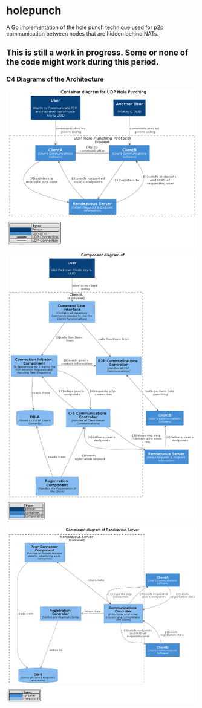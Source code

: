 # holepunch

A Go implementation of the hole punch technique used for p2p communication between nodes that are hidden behind NATs.

## This is still a work in progress. Some or none of the code might work during this period.

### C4 Diagrams of the Architecture

![alt text](https://raw.githubusercontent.com/nderimx/holepunch/master/docs/c4/out/udp_holepunching_containers.png "Container Diagram of the UDP Holepunching Protocol")

![alt text](https://raw.githubusercontent.com/nderimx/holepunch/master/docs/c4/out/client_components.png "Component Diagram of the Client")

![alt text](https://raw.githubusercontent.com/nderimx/holepunch/master/docs/c4/out/server_components.png "Component Diagram of the Rendezvous Server")
